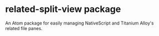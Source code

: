 # related-split-view package

An Atom package for easily managing NativeScript and Titanium Alloy's related file panes.
